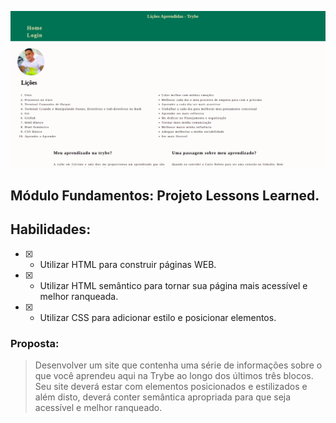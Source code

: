 ![](/lessons.png)
## Módulo Fundamentos: Projeto Lessons Learned.

## Habilidades:
- [x] - Utilizar HTML para construir páginas WEB.
- [x] - Utilizar HTML semântico para tornar sua página mais acessível e melhor ranqueada.
- [x] - Utilizar CSS para adicionar estilo e posicionar elementos.
### Proposta:
> Desenvolver um site que contenha uma série de informações sobre o que você aprendeu aqui na Trybe ao longo dos últimos três blocos. Seu site deverá estar com elementos posicionados e estilizados e além disto, deverá conter semântica apropriada para que seja acessível e melhor ranqueado.

